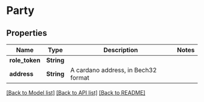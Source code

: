 # Party

## Properties

Name | Type | Description | Notes
------------ | ------------- | ------------- | -------------
**role_token** | **String** |  | 
**address** | **String** | A cardano address, in Bech32 format | 

[[Back to Model list]](../README.md#documentation-for-models) [[Back to API list]](../README.md#documentation-for-api-endpoints) [[Back to README]](../README.md)


